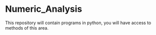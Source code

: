 # Numeric_Analysis
This repository will contain programs in python, you will have access to methods of this area.
